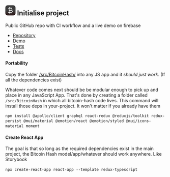 ## ![alt text](../svg/logo16.svg "Bitcoin Hash Logo")  Initialise project

Public GitHub repo with CI workflow and a live demo on firebase

- [Repository](https://github.com/listingslab/bitcoin-hash)
- [Demo](https://bitcoin-hash-demo.web.app)
- [Tests](https://github.com/listingslab/bitcoin-hash/blob/master/react-app/src/BitcoinHash/BitcoinHash.test.tsx)
- [Docs](https://github.com/listingslab/bitcoin-hash/tree/master/react-app/public/markdown)

#### Portability

Copy the folder [/src/BitcoinHash/](https://github.com/listingslab/bitcoin-hash/tree/master/react-app/src/BitcoinHash) into any JS app and it _should just work_. (If all the dependencies exist)

Whatever code comes next should be be modular enough to pick up and place in any JavaScript App. That's done by creating a folder called `/src/BitcoinHash` in which all bitcoin-hash code lives. This command will install those deps in your-project. It won't matter if you already have them

```shell
npm install @apollo/client graphql react-redux @reduxjs/toolkit redux-persist @mui/material @emotion/react @emotion/styled @mui/icons-material moment
```

#### Create React App

The goal is that so long as the required dependencies exist in the main project, the Bitcoin Hash model/app/whatever should work anywhere. Like Storybook

`npx create-react-app react-app --template redux-typescript`
